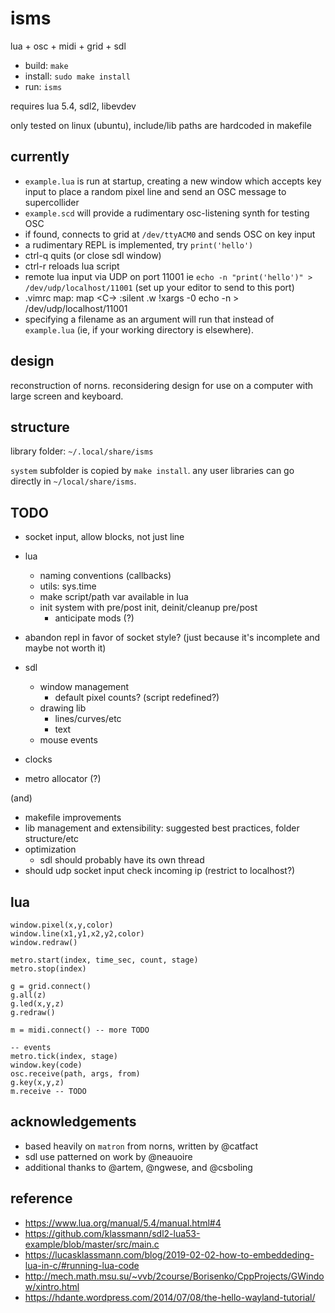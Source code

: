 # isms

lua + osc + midi + grid + sdl

- build: `make`
- install: `sudo make install`
- run: `isms`

requires lua 5.4, sdl2, libevdev

only tested on linux (ubuntu), include/lib paths are hardcoded in makefile


## currently

- `example.lua` is run at startup, creating a new window which accepts key input to place a random pixel line and send an OSC message to supercollider
- `example.scd` will provide a rudimentary osc-listening synth for testing OSC
- if found, connects to grid at `/dev/ttyACM0` and sends OSC on key input
- a rudimentary REPL is implemented, try `print('hello')`
- ctrl-q quits (or close sdl window)
- ctrl-r reloads lua script
- remote lua input via UDP on port 11001 ie `echo -n "print('hello')" > /dev/udp/localhost/11001` (set up your editor to send to this port)
- .vimrc map:
  map <C-\> :silent .w !xargs -0 echo -n > /dev/udp/localhost/11001<CR>
- specifying a filename as an argument will run that instead of `example.lua` (ie, if your working directory is elsewhere).


## design

reconstruction of norns. reconsidering design for use on a computer with large screen and keyboard.


## structure

library folder: `~/.local/share/isms`

`system` subfolder is copied by `make install`. any user libraries can go directly in `~/local/share/isms`.


## TODO

- socket input, allow blocks, not just line
- lua
  - naming conventions (callbacks)
  - utils: sys.time
  - make script/path var available in lua
  - init system with pre/post init, deinit/cleanup pre/post
    - anticipate mods (?)
- abandon repl in favor of socket style? (just because it's incomplete and maybe not worth it)

- sdl
  - window management
    - default pixel counts? (script redefined?)
  - drawing lib
    - lines/curves/etc
    - text
  - mouse events
- clocks
- metro allocator (?)

(and)

- makefile improvements
- lib management and extensibility: suggested best practices, folder structure/etc
- optimization
  - sdl should probably have its own thread
- should udp socket input check incoming ip (restrict to localhost?)


## lua

```
window.pixel(x,y,color)
window.line(x1,y1,x2,y2,color)
window.redraw()

metro.start(index, time_sec, count, stage)
metro.stop(index)

g = grid.connect()
g.all(z)
g.led(x,y,z)
g.redraw()

m = midi.connect() -- more TODO

-- events
metro.tick(index, stage)
window.key(code)
osc.receive(path, args, from)
g.key(x,y,z)
m.receive -- TODO
```


## acknowledgements

- based heavily on `matron` from norns, written by @catfact
- sdl use patterned on work by @neauoire
- additional thanks to @artem, @ngwese, and @csboling


## reference

- https://www.lua.org/manual/5.4/manual.html#4
- https://github.com/klassmann/sdl2-lua53-example/blob/master/src/main.c
- https://lucasklassmann.com/blog/2019-02-02-how-to-embeddeding-lua-in-c/#running-lua-code
- http://mech.math.msu.su/~vvb/2course/Borisenko/CppProjects/GWindow/xintro.html
- https://hdante.wordpress.com/2014/07/08/the-hello-wayland-tutorial/
